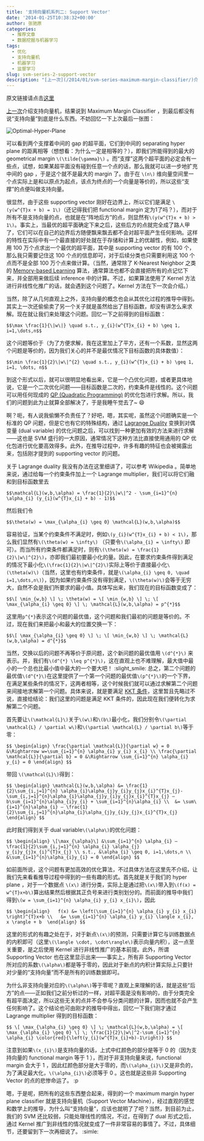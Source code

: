 ```yaml
---
title: '支持向量机系列二: Support Vector'
date: '2014-01-25T10:38:32+00:00'
author: 张驰原
categories:
  - 推荐文章
  - 数据挖掘与机器学习
tags:
  - 优化
  - 支持向量机
  - 机器学习
  - 监督学习
slug: svm-series-2-support-vector
description: "[上一次](/2014/01/svm-series-maximum-margin-classifier/)介绍支持向量机，结果说到 Maximum Margin Classifier ，到最后都没有说“支持向量”到底是什么东西。"
---
```


原文链接请点击[这里](http://blog.pluskid.org/?p=682)

[上一次](/2014/01/svm-series-maximum-margin-classifier/)介绍支持向量机，结果说到 Maximum Margin Classifier ，到最后都没有说“支持向量”到底是什么东西。不妨回忆一下上次最后一张图：

![Optimal-Hyper-Plane](https://uploads.cosx.org/2014/01/Optimal-Hyper-Plane.png)

可以看到两个支撑着中间的 gap 的超平面，它们到中间的 separating hyper plane 的距离相等（想想看：为什么一定是相等的？），即我们所能得到的最大的 geometrical margin `\(\tilde{\gamma}\)` 。而“支撑”这两个超平面的必定会有一些点，试想，如果某超平面没有碰到任意一个点的话，那么我就可以进一步地扩充中间的 gap ，于是这个就不是最大的 margin 了。由于在 `\(n\)` 维向量空间里一个点实际上是和以原点为起点，该点为终点的一个向量是等价的，所以这些“支撑”的点便叫做支持向量。

很显然，由于这些 supporting vector 刚好在边界上，所以它们是满足 `\(y(w^{T}x + b) = 1\)`（还记得我们把 functional margin 定为1了吗？），而对于所有不是支持向量的点，也就是在“阵地后方”的点，则显然有`\(y(w^{T}x + b) > 1\)`。事实上，当最优的超平面确定下来之后，这些后方的点就完全成了路人甲了，它们可以在自己的边界后方随便飘来飘去都不会对超平面产生任何影响。这样的特性在实际中有一个最直接的好处就在于存储和计算上的优越性，例如，如果使用 100 万个点求出一个最优的超平面，其中是 supporting vector 的有 100 个，那么我只需要记住这 100 个点的信息即可，对于后续分类也只需要利用这 100 个点而不是全部 100 万个点来做计算。（当然，通常除了 K-Nearest Neighbor 之类的 [Memory-based Learning](http://en.wikipedia.org/wiki/Instance-based_learning) 算法，通常算法也都不会直接把所有的点记忆下来，并全部用来做后续 inference 中的计算。不过，如果算法使用了 Kernel 方法进行非线性化推广的话，就会遇到这个问题了。Kernel 方法在下一次会介绍。）

当然，除了从几何直观上之外，支持向量的概念也会从其优化过程的推导中得到。其实上一次还偷偷卖了另一个关子就是虽然给出了目标函数，却没有讲怎么来求解。现在就让我们来处理这个问题。回忆一下之前得到的目标函数：
  
`$$\max \frac{1}{\|w\|} \quad s.t., y_{i}(w^{T}x_{i} + b) \geq 1, i=1,\dots,n$$`

这个问题等价于（为了方便求解，我在这里加上了平方，还有一个系数，显然这两个问题是等价的，因为我们关心的并不是最优情况下目标函数的具体数值）：
  
`$$\min \frac{1}{2}\|w\|^{2} \quad s.t., y_{i}(w^{T}x_{i} + b) \geq 1, i=1, \dots, n$$`

到这个形式以后，就可以很明显地看出来，它是一个凸优化问题，或者更具体地说，它是一个二次优化问题——目标函数是二次的，约束条件是线性的。这个问题可以用任何现成的 [QP (Quadratic Programming)](http://en.wikipedia.org/wiki/Quadratic_programming) 的优化包进行求解。所以，我们的问题到此为止就算全部解决了，于是我睡午觉去了~ :smile:

啊？呃，有人说我偷懒不负责任了？好吧，嗯，其实呢，虽然这个问题确实是一个标准的 QP 问题，但是它也有它的特殊结构，通过 [Lagrange Duality](http://en.wikipedia.org/wiki/Lagrange_duality#The_strong_Lagrangian_principle:_Lagrange_duality) 变换到对偶变量 (dual variable) 的优化问题之后，可以找到一种更加有效的方法来进行求解——这也是 SVM 盛行的一大原因，通常情况下这种方法比直接使用通用的 QP 优化包进行优化要高效得多。此外，在推导过程中，许多有趣的特征也会被揭露出来，包括刚才提到的 supporting vector 的问题。

关于 Lagrange duality 我没有办法在这里细讲了，可以参考 Wikipedia 。简单地来说，通过给每一个约束条件加上一个 Lagrange multiplier，我们可以将它们融和到目标函数里去
  
`$$\mathcal{L}(w,b,\alpha) = \frac{1}{2}\|w\|^2 - \sum_{i=1}^{n} \alpha_{i} (y_{i}(w^{T}x_{i} + b) - 1)$$`

然后我们令

`$$\theta(w) = \max_{\alpha_{i} \geq 0} \mathcal{L}(w,b,\alpha)$$`

容易验证，当某个约束条件不满足时，例如`\(y_{i}(w^{T}x_{i} + b) < 1\)`，那么我们显然有`\(\theta(w) = \infty\)` （只要令`\(\alpha_{i} = \infty\)` 即可）。而当所有约束条件都满足时，则有`\(\theta(w) = \frac{1}{2}\|w\|^{2}\)`，亦即我们最初要最小化的量。因此，在要求约束条件得到满足的情况下最小化`\(\frac{1}{2}\|w\|^{2}\)`实际上等价于直接最小化`\(\theta(w)\)`（当然，这里也有约束条件，就是`\(\alpha_{i} \geq 0, \quad i=1,\dots,n\)`），因为如果约束条件没有得到满足，`\(\theta(w)\)`会等于无穷大，自然不会是我们所要求的最小值。具体写出来，我们现在的目标函数变成了：
  
`$$\[ \min_{w,b} \] \; \theta(w) = \[ \min_{w,b} \] \; \[ \max_{\alpha_{i} \geq 0} \] \; \mathcal{L}(w,b,\alpha) = p^{*}$$`

这里用`p^{*}`表示这个问题的最优值，这个问题和我们最初的问题是等价的。不过，现在我们来把最小和最大的位置交换一下：
  
`$$\[ \max_{\alpha_{i} \geq 0} \] \; \[ \min_{w,b} \] \; \mathcal{L}(w,b,\alpha) = d^{*}$$`

当然，交换以后的问题不再等价于原问题，这个新问题的最优值用 `\(d^{*}\)` 来表示。并，我们有`\(d^{*} \leq p^{*}\)`，这在直观上也不难理解，最大值中最小的一个总也比最小值中最大的一个要大吧！ :slight_smile: 总之，第二个问题的最优值`\(d^{*}\)`在这里提供了一个第一个问题的最优值`\(p^{*}\)`的一个下界，在满足某些条件的情况下，这两者相等，这个时候我们就可以通过求解第二个问题来间接地求解第一个问题。具体来说，就是要满足 [KKT 条件](http://en.wikipedia.org/wiki/Karush%E2%80%93Kuhn%E2%80%93Tucker_conditions)，这里暂且先略过不说，直接给结论：我们这里的问题是满足 KKT 条件的，因此现在我们便转化为求解第二个问题。

首先要让`\(\mathcal{L}\)`关于`\(w\)`和`\(b\)`最小化，我们分别令`\(\partial \mathcal{L} / \partial w\)`和`\(\partial \mathcal{L} / \partial b\)`等于零：

`$$
\begin{align}
\frac{\partial \mathcal{L}}{\partial w} = 0 &\Rightarrow w=\sum_{i=1}^{n} \alpha_{i} y_{i} x_{i} \\
\frac{\partial \mathcal{L}}{\partial b} = 0 &\Rightarrow \sum_{i=1}^{n} \alpha_{i} y_{i} = 0
\end{align}
$$`

带回 `\(\mathcal{L}\)`得到：

`$$
\begin{align}
\mathcal{L}(w,b,\alpha) &= \frac{1}{2}\sum_{i,j=1}^{n} \alpha_{i}\alpha_{j}y_{i}y_{j}x_{i}^{T}x_{j}-\sum_{i,j=1}^{n}\alpha_{i}\alpha_{j}y_{i}y_{j}x_{i}^{T}x_{j} – b\sum_{i=1}^{n}\alpha_{i}y_{i} + \sum_{i=1}^{n}\alpha_{i} \\ 
&= \sum\{i=1}^{n}\alpha_{i} – \frac{1}{2}\sum_{i,j=1}^{n}\alpha_{i}\alpha_{j}y_{i}y_{j}x_{i}^{T}x_{j}
\end{align}
$$`

此时我们得到关于 dual variable`\(\alpha\)`的优化问题：

`$$
\begin{align}
\[\max_{\alpha}\] &\sum_{i=1}^{n} \alpha_{i} – \frac{1}{2}\sum_{i,j=1}^{n} \alpha_{i} \alpha_{j} y_{i}y_{j}x_{i}^{T}x_{j} \\
s.t., &\alpha_{i} \geq 0, i=1,\dots,n \\
&\sum_{i=1}^{n}\alpha_{i}y_{i} = 0
\end{align}
$$`

如前面所说，这个问题有更加高效的优化算法，不过具体方法在这里先不介绍，让我们先来看看推导过程中得到的一些有趣的形式。首先就是关于我们的 hyper plane ，对于一个数据点 `\(x\)` 进行分类，实际上是通过把`\(x\)`带入到`\(f(x) = w^{T}x+b\)`算出结果然后根据其正负号来进行类别划分的。而前面的推导中我们得到`\(w = \sum_{i=1}^{n} \alpha_{i} y_{i} x_{i}\)`，因此

`$$
\begin{align}  
f(x) &= \left(\sum_{i=1}^{n} \alpha_{i} y_{i} x_{i} \right)^{T}x+b \\  
&= \sum_{i=1}^{n} \alpha_{i} y_{i} \langle x_{i}, x \rangle + b 
\end{align}
$$`

这里的形式的有趣之处在于，对于新点`\(x\)`的预测，只需要计算它与训练数据点的内积即可（这里`\(\langle \cdot, \cdot\rangle\)`表示向量内积），这一点至关重要，是之后使用 Kernel 进行非线性推广的基本前提。此外，所谓 Supporting Vector 也在这里显示出来——事实上，所有非 Supporting Vector 所对应的系数`\(\alpha\)`都是等于零的，因此对于新点的内积计算实际上只要针对少量的“支持向量”而不是所有的训练数据即可。

为什么非支持向量对应的`\(\alpha\)`等于零呢？直观上来理解的话，就是这些“后方”的点——正如我们之前分析过的一样，对超平面是没有影响的，由于分类完全有超平面决定，所以这些无关的点并不会参与分类问题的计算，因而也就不会产生任何影响了。这个结论也可由刚才的推导中得出，回忆一下我们刚才通过 Lagrange multiplier 得到的目标函数：

`$$
\[ \max_{\alpha_{i} \geq 0} \] \; \mathcal{L}(w,b,\alpha) = \[ \max_{\alpha_{i} \geq 0} \] \; \frac{1}{2}\|w\|^2-\sum_{i=1}^{n} \alpha_{i} \color{red}{\left(y_{i}(w^{T}x_{i}+b)-1\right)}
$$`

注意到如果`\(x_{i}\)`是支持向量的话，上式中红颜色的部分是等于 0 的（因为支持向量的 functional margin 等于 1 ），而对于非支持向量来说，functional margin 会大于 1 ，因此红颜色部分是大于零的，而`\(\alpha_{i}\)`又是非负的，为了满足最大化，`\(\alpha_{i}\)`必须等于 0 。这也就是这些非 Supporting Vector 的点的悲惨命运了。 :p

嗯，于是呢，把所有的这些东西整合起来，得到的一个 maximum margin hyper plane classifier 就是支持向量机（Support Vector Machine），经过直观的感觉和数学上的推导，为什么叫“支持向量”，应该也就明了了吧？当然，到目前为止，我们的 SVM 还比较弱，只能处理线性的情况，不过，在得到了 dual 形式之后，通过 Kernel 推广到非线性的情况就变成了一件非常容易的事情了。不过，具体细节，还要留到下一次再细说了。 :simle:
